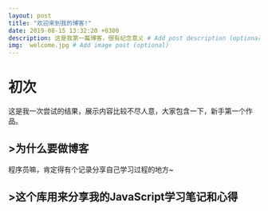 ```yaml
---
layout: post
title: "欢迎来到我的博客!"
date: 2019-08-15 13:32:20 +0300
description: 这是我第一篇博客，很有纪念意义 # Add post description (optional)
img:  welcome.jpg # Add image post (optional)
---
```

# 初次
这是我一次尝试的结果，展示内容比较不尽人意，大家包含一下，新手第一个作品。
## >为什么要做博客
程序员嘛，肯定得有个记录分享自己学习过程的地方~


## >这个库用来分享我的JavaScript学习笔记和心得

[jekyll-docs]: https://jekyllrb.com/docs/home
[jekyll-gh]:   https://github.com/jekyll/jekyll
[jekyll-talk]: https://talk.jekyllrb.com/
